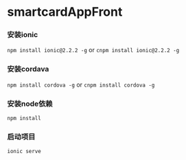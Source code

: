smartcardAppFront
===============

### 安装ionic 

`npm install ionic@2.2.2 -g` or `cnpm install ionic@2.2.2 -g`

### 安装cordava

`npm install cordova -g` or `cnpm install cordova -g`

### 安装node依赖

`npm install`

### 启动项目

`ionic serve`
